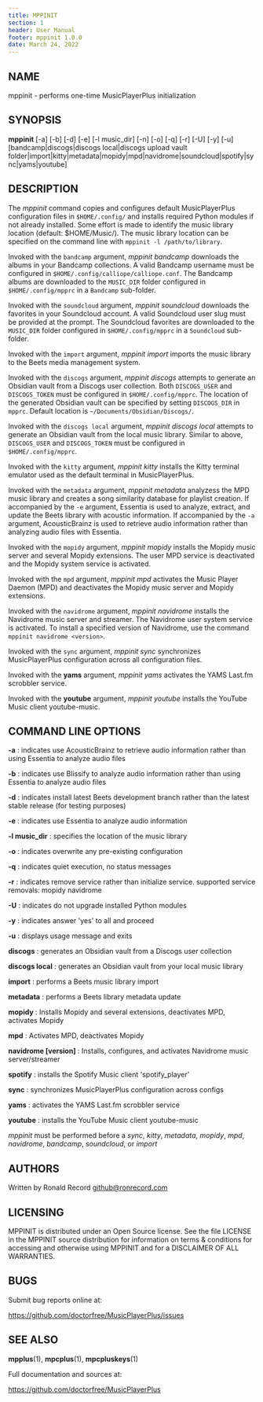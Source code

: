 ```yaml
---
title: MPPINIT
section: 1
header: User Manual
footer: mppinit 1.0.0
date: March 24, 2022
---
```

## NAME
mppinit - performs one-time MusicPlayerPlus initialization

## SYNOPSIS
**mppinit** [-a] [-b] [-d] [-e] [-l music_dir] [-n] [-o] [-q] [-r] [-U] [-y] [-u] [bandcamp|discogs|discogs local|discogs upload vault folder|import|kitty|metadata|mopidy|mpd|navidrome|soundcloud|spotify|sync|yams|youtube]

## DESCRIPTION
The *mppinit* command copies and configures default MusicPlayerPlus
configuration files in `$HOME/.config/` and installs required Python
modules if not already installed. Some effort is made to identify the
music library location (default: $HOME/Music/). The music library location
can be specified on the command line with `mppinit -l /path/to/library`.

Invoked with the `bandcamp` argument, *mppinit bandcamp* downloads the
albums in your Bandcamp collections. A valid Bandcamp username must be
configured in `$HOME/.config/calliope/calliope.conf`. The Bandcamp albums
are downloaded to the `MUSIC_DIR` folder configured in
`$HOME/.config/mpprc` in a `Bandcamp` sub-folder.

Invoked with the `soundcloud` argument, *mppinit soundcloud* downloads the
favorites in your Soundcloud account. A valid Soundcloud user slug must be
provided at the prompt. The Soundcloud favorites are downloaded to the
`MUSIC_DIR` folder configured in `$HOME/.config/mpprc`
in a `Soundcloud` sub-folder.

Invoked with the `import` argument, *mppinit import* imports the music
library to the Beets media management system.

Invoked with the `discogs` argument, *mppinit discogs* attempts to
generate an Obsidian vault from a Discogs user collection. Both
`DISCOGS_USER` and `DISCOGS_TOKEN` must be configured in `$HOME/.config/mpprc`.
The location of the generated Obsidian vault can be specified by setting
`DISCOGS_DIR` in `mpprc`. Default location is `~/Documents/Obsidian/Discogs/`.

Invoked with the `discogs local` argument, *mppinit discogs local* attempts to
generate an Obsidian vault from the local music library. Similar to above,
`DISCOGS_USER` and `DISCOGS_TOKEN` must be configured in `$HOME/.config/mpprc`.

Invoked with the `kitty` argument, *mppinit kitty* installs the Kitty
terminal emulator used as the default terminal in MusicPlayerPlus.

Invoked with the `metadata` argument, *mppinit metadata* analyzess the
MPD music library and creates a song similarity database for playlist
creation. If accompanied by the `-e` argument, Essentia is used to
analyze, extract, and update the Beets library with acoustic information.
If accompanied by the `-a` argument, AcousticBrainz is used to retrieve
audio information rather than analyzing audio files with Essentia.

Invoked with the `mopidy` argument, *mppinit mopidy* installs the Mopidy
music server and several Mopidy extensions. The user MPD service is
deactivated and the Mopidy system service is activated.

Invoked with the `mpd` argument, *mppinit mpd* activates the Music Player
Daemon (MPD) and deactivates the Mopidy music server and Mopidy extensions.

Invoked with the `navidrome` argument, *mppinit navidrome* installs the
Navidrome music server and streamer. The Navidrome user system service
is activated. To install a specified version of Navidrome, use the command
`mppinit navidrome <version>`.

Invoked with the `sync` argument, *mppinit sync* synchronizes
MusicPlayerPlus configuration across all configuration files.

Invoked with the **yams** argument, *mppinit yams* activates the YAMS Last.fm scrobbler service.

Invoked with the **youtube** argument, *mppinit youtube* installs the YouTube Music client youtube-music.

## COMMAND LINE OPTIONS

**-a**
: indicates use AcousticBrainz to retrieve audio information rather than using Essentia to analyze audio files

**-b**
: indicates use Blissify to analyze audio information rather than using Essentia to analyze audio files

**-d**
: indicates install latest Beets development branch rather than the latest stable release (for testing purposes)

**-e**
: indicates use Essentia to analyze audio information

**-l music_dir**
: specifies the location of the music library

**-o**
: indicates overwrite any pre-existing configuration

**-q**
: indicates quiet execution, no status messages

**-r**
: indicates remove service rather than initialize service. supported service removals: mopidy navidrome

**-U**
: indicates do not upgrade installed Python modules

**-y**
: indicates answer 'yes' to all and proceed

**-u**
: displays usage message and exits

**discogs**
: generates an Obsidian vault from a Discogs user collection

**discogs local**
: generates an Obsidian vault from your local music library

**import**
: performs a Beets music library import

**metadata**
: performs a Beets library metadata update

**mopidy**
: Installs Mopidy and several extensions, deactivates MPD, activates Mopidy

**mpd**
: Activates MPD, deactivates Mopidy

**navidrome [version]**
: Installs, configures, and activates Navidrome music server/streamer

**spotify**
: installs the Spotify Music client 'spotify_player'

**sync**
: synchronizes MusicPlayerPlus configuration across configs

**yams**
: activates the YAMS Last.fm scrobbler service

**youtube**
: installs the YouTube Music client youtube-music

*mppinit* must be performed before a *sync*, *kitty*, *metadata*, *mopidy*, *mpd*, *navidrome*, *bandcamp*, *soundcloud*, or *import*

## AUTHORS
Written by Ronald Record github@ronrecord.com

## LICENSING
MPPINIT is distributed under an Open Source license.
See the file LICENSE in the MPPINIT source distribution
for information on terms &amp; conditions for accessing and
otherwise using MPPINIT and for a DISCLAIMER OF ALL WARRANTIES.

## BUGS
Submit bug reports online at:

https://github.com/doctorfree/MusicPlayerPlus/issues

## SEE ALSO
**mpplus**(1), **mpcplus**(1), **mpcpluskeys**(1)

Full documentation and sources at:

https://github.com/doctorfree/MusicPlayerPlus
